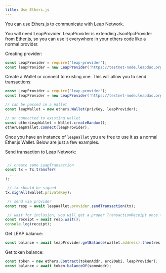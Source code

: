 ```yaml
---
title: Use Ethers.js
---
```


You can use Ethers.js to communicate with Leap Network.

You will need LeapProvider. LeapProvider is extending JsonRpcProvider from Ether.js, so you can use it everywhere in your ethers code like a normal provider.

Creating provider:

```js
const LeapProvider = require('leap-provider');
const leapProvider = new LeapProvider('https://testnet-node.leapdao.org');
```

Create a Wallet or connect to existing one. This will allow you to send transactions:

 ```js
const LeapProvider = require('leap-provider');
const leapProvider = new LeapProvider('https://testnet-node.leapdao.org');

 // can be passed in a Wallet
const leapWallet = new ethers.Wallet(privKey, leapProvider);

 // or connected to existing wallet
const otherLeapWallet = Wallet.createRandom();
otherLeapWallet.connect(leapProvider);
```

Once you have an instance of `leapWallet` you are free to use it as a normal Ether.js Wallet. Below are just a few examples.

Send transaction to Leap Network:

```js

 // create some LeapTransaction
const tx = Tx.transfer(
  ...
);

 // tx should be signed
tx.signAll(wallet.privateKey);

 // send via provider
const resp = await leapWallet.provider.sendTransaction(tx);

 // wait for inclusion, you will get a proper TransactionReceipt once tx is included in a block
const receipt = await resp.wait();
console.log(receipt);
```

Get LEAP balance:

```js
const balance = await leapProvider.getBalance(wallet.address).then(res => Number(res));
```

Get token balance:

```js
const token = new ethers.Contract(tokenAddr, erc20abi, leapProvider);
const balance = await token.balanceOf(someAddr);
```
